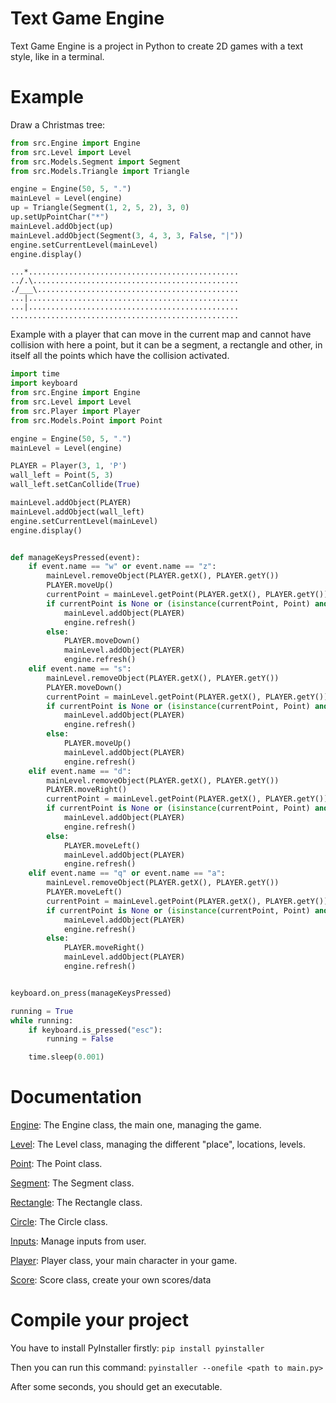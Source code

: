 # Text Game Engine

Text Game Engine is a project in Python to create 2D games with a text style, like in a terminal.

# Example

Draw a Christmas tree:

```python
from src.Engine import Engine
from src.Level import Level
from src.Models.Segment import Segment
from src.Models.Triangle import Triangle

engine = Engine(50, 5, ".")
mainLevel = Level(engine)
up = Triangle(Segment(1, 2, 5, 2), 3, 0)
up.setUpPointChar("*")
mainLevel.addObject(up)
mainLevel.addObject(Segment(3, 4, 3, 3, False, "|"))
engine.setCurrentLevel(mainLevel)
engine.display()
```
```
...*...............................................
../.\..............................................
./___\.............................................
...|...............................................
...|...............................................
...................................................
```

Example with a player that can move in the current map and
cannot have collision with here a point, but it can be a segment, a rectangle and other, in itself all the points which have the collision activated. 
```python 
import time
import keyboard
from src.Engine import Engine
from src.Level import Level
from src.Player import Player
from src.Models.Point import Point

engine = Engine(50, 5, ".")
mainLevel = Level(engine)

PLAYER = Player(3, 1, 'P')
wall_left = Point(5, 3)
wall_left.setCanCollide(True)

mainLevel.addObject(PLAYER)
mainLevel.addObject(wall_left)
engine.setCurrentLevel(mainLevel)
engine.display()


def manageKeysPressed(event):
    if event.name == "w" or event.name == "z":
        mainLevel.removeObject(PLAYER.getX(), PLAYER.getY())
        PLAYER.moveUp()
        currentPoint = mainLevel.getPoint(PLAYER.getX(), PLAYER.getY())
        if currentPoint is None or (isinstance(currentPoint, Point) and not currentPoint.canCollide()):
            mainLevel.addObject(PLAYER)
            engine.refresh()
        else:
            PLAYER.moveDown()
            mainLevel.addObject(PLAYER)
            engine.refresh()
    elif event.name == "s":
        mainLevel.removeObject(PLAYER.getX(), PLAYER.getY())
        PLAYER.moveDown()
        currentPoint = mainLevel.getPoint(PLAYER.getX(), PLAYER.getY())
        if currentPoint is None or (isinstance(currentPoint, Point) and not currentPoint.canCollide()):
            mainLevel.addObject(PLAYER)
            engine.refresh()
        else:
            PLAYER.moveUp()
            mainLevel.addObject(PLAYER)
            engine.refresh()
    elif event.name == "d":
        mainLevel.removeObject(PLAYER.getX(), PLAYER.getY())
        PLAYER.moveRight()
        currentPoint = mainLevel.getPoint(PLAYER.getX(), PLAYER.getY())
        if currentPoint is None or (isinstance(currentPoint, Point) and not currentPoint.canCollide()):
            mainLevel.addObject(PLAYER)
            engine.refresh()
        else:
            PLAYER.moveLeft()
            mainLevel.addObject(PLAYER)
            engine.refresh()
    elif event.name == "q" or event.name == "a":
        mainLevel.removeObject(PLAYER.getX(), PLAYER.getY())
        PLAYER.moveLeft()
        currentPoint = mainLevel.getPoint(PLAYER.getX(), PLAYER.getY())
        if currentPoint is None or (isinstance(currentPoint, Point) and not currentPoint.canCollide()):
            mainLevel.addObject(PLAYER)
            engine.refresh()
        else:
            PLAYER.moveRight()
            mainLevel.addObject(PLAYER)
            engine.refresh()


keyboard.on_press(manageKeysPressed)

running = True
while running:
    if keyboard.is_pressed("esc"):
        running = False

    time.sleep(0.001)
```

# Documentation

[Engine](doc/Engine.md): The Engine class, the main one, managing the game.

[Level](doc/Level.md): The Level class, managing the different "place", locations, levels.

[Point](doc/Point.md): The Point class.

[Segment](doc/Segment.md): The Segment class.

[Rectangle](doc/Rectangle.md): The Rectangle class.

[Circle](doc/Circle.md): The Circle class.

[Inputs](doc/Inputs.md): Manage inputs from user.

[Player](doc/Circle.md): Player class, your main character in your game.

[Score](doc/Score.md): Score class, create your own scores/data

# Compile your project

You have to install PyInstaller firstly: `pip install pyinstaller`

Then you can run this command: `pyinstaller --onefile <path to main.py>`

After some seconds, you should get an executable.